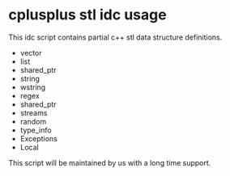 # cplusplus stl idc usage
This idc script contains partial c++ stl data structure definitions.
- vector
- list
- shared_ptr
- string
- wstring
- regex
- shared_ptr
- streams
- random
- type_info
- Exceptions
- Local

This script will be maintained by us with a long time support.
